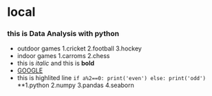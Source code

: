 # local
### this is Data Analysis with python
- outdoor games
       1.cricket
       2.football
       3.hockey
- indoor games
       1.carroms
       2.chess
- this is *italic* and this is **bold**
- [GOOGLE](https://www.google.com)
- this is highlited line
`
if a%2==0:
 print('even')
else:
 print('odd')
`
**1.python
  2.numpy
  3.pandas
  4.seaborn

